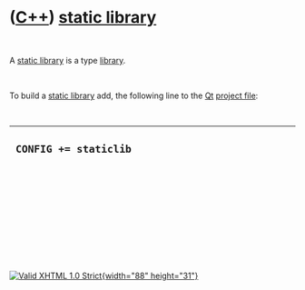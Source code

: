 



 

 

 

 

 

([C++](Cpp.htm)) [static library](CppStaticLibrary.htm)
=======================================================

 

A [static library](CppStaticLibrary.htm) is a type
[library](CppLibrary.htm).

 

To build a [static library](CppStaticLibrary.htm) add, the following
line to the [Qt](CppQt.htm) [project file](CppProjectFile.htm):

 

  ------------------------
  ` CONFIG += staticlib`
  ------------------------

 

 

 

 

 





 

[![Valid XHTML 1.0 Strict](valid-xhtml10.png){width="88"
height="31"}](http://validator.w3.org/check?uri=referer)
